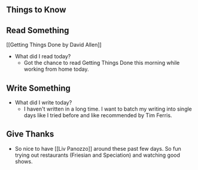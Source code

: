 ## Things to Know

## Read Something
[[Getting Things Done by David Allen]]
- What did I read today?
	- Got the chance to read Getting Things Done this morning while working from home today. 

## Write Something
- What did I write today? 
	- I haven't written in a long time. I want to batch my writing into single days like I tried before and like recommended by Tim Ferris.

## Give Thanks
- So nice to have [[Liv Panozzo]] around these past few days. So fun trying out restaurants (Friesian and Speciation) and watching good shows. 
